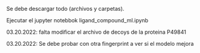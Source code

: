 Se debe descargar todo (archivos y carpetas).

Ejecutar el jupyter notebbok ligand_compound_ml.ipynb

03.20.2022: falta modificar el archivo de decoys de la proteina P49841

03.20.2022: Se debe probar con otra fingerprint a ver si el modelo mejora
